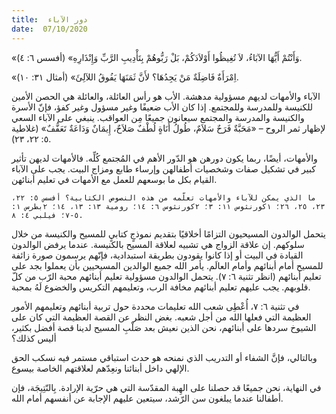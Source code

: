 ```yaml
---
title:  دور الآباء
date:  07/10/2020
---
```


«وَأَنْتُمْ أَيُّهَا الآبَاءُ، لاَ تُغِيظُوا أَوْلاَدَكُمْ، بَلْ رَبُّوهُمْ بِتَأْدِيبِ الرَّبِّ وَإِنْذَارِهِ» (أفسس ٦: ٤).

«اِمْرَأَةٌ فَاضِلَةٌ مَنْ يَجِدُهَا؟ لأَنَّ ثَمَنَهَا يَفُوقُ اللآلِئَ» (أمثال ٣١: ١٠).

الآباء والأمهات لديهم مسؤولية مدهشة. الأب هو رأس العائلة، والعائلة هي الحصن الأمين للكنيسة وللمدرسة وللمجتمع. إذا كان الأب ضعيفًا وغير مسؤول وغير كفؤ، فإنّ الأسرة والكنيسة والمدرسة والمجتمع سيعانون جميعًا مِن العواقب. ينبغي على الآباء السعي لإظهار ثمر الروح – «مَحَبَّةٌ فَرَحٌ سَلاَمٌ، طُولُ أَنَاةٍ لُطْفٌ صَلاَحٌ، إِيمَانٌ وَدَاعَةٌ تَعَفُّفٌ» (غلاطية ٥: ٢٢، ٢٣).

والأمهات، أيضًا، ربما يكون دورهن هو الدّور الأهم في المُجتمع كُلِّه. فالأمهات لديهن تأثير كبير في تشكيل صفات وشخصيات أطفالهن وإرساء طابع ومزاج البيت. يجب على الآباء القيام بكل ما بوسعهم للعمل مع الأمهات في تعليم أبنائهن.

`ما الذي يمكن للآباء والأمهات تعلّمه من هذه النصوص الكتابية؟ أفسس ٥: ٢٢، ٢٣، ٢٥، ٢٦؛ ١كورنثوس ١١: ٣؛ ٢كورنثوس ٦: ١٤؛ رومية ١٣: ١٣، ١٤؛ ٢بطرس ١: ٥-٧؛ فيلبي ٤: ٨.`

يتحمل الوالدون المسيحيون التزامًا أخلاقيًا بتقديم نموذجٍ كتابيٍ للمسيح والكنيسة من خلال سلوكهم. إن علاقة الزواج هي تشبيه لعلاقة المسيح بالكنيسة. عندما يرفض الوالدون القيادة في البيت أو إذا كانوا يقودون بطريقة استبدادية، فإنّهم يرسمون صورة زائفة للمسيح أمام أبنائهم وأمام العالَم. يأمر الله جميع الوالدين المسيحيين بأن يعملوا بجد على تعليم أبنائهم (انظر تثنية ٦: ٧). يتحمل الوالدون مسؤولية تعليم أبنائهم محبة الرّب من كلّ قلوبهم. يجب عليهم تعليم أبنائهم مخافة الرب، وتعليمهم التكريس والخضوع لَهُ بمحبة.

في تثنية ٦: ٧، أُعْطِى شعب الله تعليمات محددة حول تربية أبنائهم وتعليمهم الأمور العظيمة التي فعلها الله من أجل شعبه. بغض النظر عن القصة العظيمة التي كان على الشيوخ سردها على أبنائهم، نحن الذين نعيش بعد صَلْبِ المسيح لدينا قصة أفضل بكثير، أليس كذلك؟

وبالتالي، فإنَّ الشفاء أو التدريب الذي نمنحه هو حدث استباقي مستمر فيه نسكب الحق الإلهي داخل أبنائنا ونعِدّهم لعلاقتهم الخاصة بيسوع.

في النهاية، نحن جميعًا قد حصلنا على الهِبة المقدّسة التي هي حرّية الإرادة. بِالنّتِيجَة، فإن أطفالنا عندما يبلغون سن الرّشد، سيتعين عليهم الإجابة عن أنفسهم أمام الله.